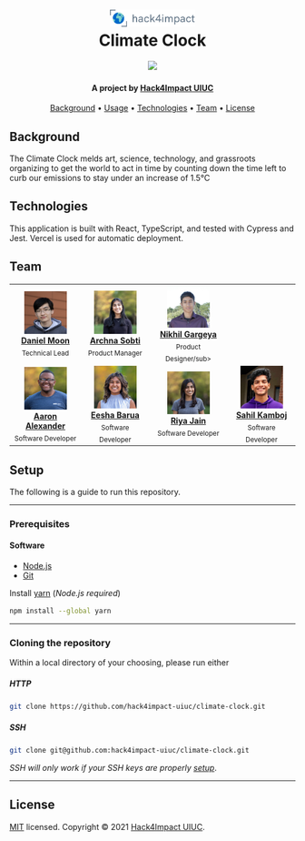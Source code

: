 <h1 align="center">
  <a href="https://uiuc.hack4impact.org"><img src="https://raw.githubusercontent.com/hack4impact-uiuc/uiuc.hack4impact.org/master/public/images/colored-logo.svg" alt="hack4impact logo" width="150"></a>
  <br/>
  Climate Clock
  </br>
</h1>

<p align="center">
    <img src="https://img.shields.io/badge/license-MIT-blue?style=flat-square">
</p>

<h4 align="center">A project by <a href="https://uiuc.hack4impact.org/" target="_blank">Hack4Impact UIUC</a></h4>

<p align="center">
  <a href="#background">Background</a> •
  <a href="#usage">Usage</a> •
  <a href="#technologies">Technologies</a> •
  <a href="#team">Team</a> •
  <a href="#license">License</a>
</p>

## Background

The Climate Clock melds art, science, technology, and grassroots organizing to get the world to act in time by counting down the time left to curb our emissions to stay under an increase of 1.5°C

## Technologies

This application is built with React, TypeScript, and tested with Cypress and Jest. Vercel is used for automatic deployment.

## Team

<table align="center">
  <tr>
    <td align="center"><a href="https://www.linkedin.com/in/daniel-moon1"><img src="./photos/daniel-moon.jpeg" width="75px;" alt="Daniel Moon"/><br /><b>Daniel Moon</b></a><br /><sub>Technical Lead</sub></td>
    <td align="center"><a href=""><img src="./photos/archna-sobti.png" width="75px;" alt="Archna Sobti"/><br /><b>Archna Sobti</b></a><br /><sub>Product Manager</sub></td>
    <td align="center"><a href=""><img src="./photos/nikhil-gargeya.png" width="75px;" alt="Nikhil Gargeya"/><br /><b>Nikhil Gargeya</b></a><br /><sub>Product Designer/sub></td>
  </tr>
  <tr>
    <td align="center"><a href=""><img src="./photos/aaron-alexander.png" width="75px;" alt="Aaron Alexander"/><br /><b>Aaron Alexander</b></a><br /><sub>Software Developer</sub></td>
     <td align="center"><a href=""><img src="./photos/eesha-barua.jpg" width="75px;" alt="Eesha Barua"/><br /><b>Eesha Barua</b></a><br /><sub>Software Developer</sub></td>
     <td align="center"><a href=""><img src="./photos/riya-jain.jpeg" width="75px;" alt="Riya Jain"/><br /><b>Riya Jain</b></a><br /><sub>Software Developer</sub></td>
    <td align="center"><a href=""><img src="./photos/sahil-kamboj.png" width="75px;" alt="Sahil Kamboj"/><br /><b>Sahil Kamboj</b></a><br /><sub>Software Developer</sub></td>
  </tr>
</table>

## Setup

The following is a guide to run this repository.

<hr />

### Prerequisites

#### Software

- [Node.js](https://nodejs.org/en/download/)
- [Git](https://git-scm.com/downloads)

Install [yarn](https://classic.yarnpkg.com/lang/en/docs/install/#windows-stable)
(_Node.js required_)

```bash
npm install --global yarn
```

<hr />

### Cloning the repository

Within a local directory of your choosing, please run either

##### HTTP

```bash
git clone https://github.com/hack4impact-uiuc/climate-clock.git
```

##### SSH

```bash
git clone git@github.com:hack4impact-uiuc/climate-clock.git
```

_SSH will only work if your SSH keys are properly [setup](https://docs.github.com/en/enterprise-server@3.0/authentication/connecting-to-github-with-ssh/generating-a-new-ssh-key-and-adding-it-to-the-ssh-agent)_.

<hr />

## License

[MIT](https://github.com/hack4impact-uiuc/ymca/blob/master/LICENSE) licensed. Copyright © 2021 [Hack4Impact UIUC](https://github.com/hack4impact-uiuc).
